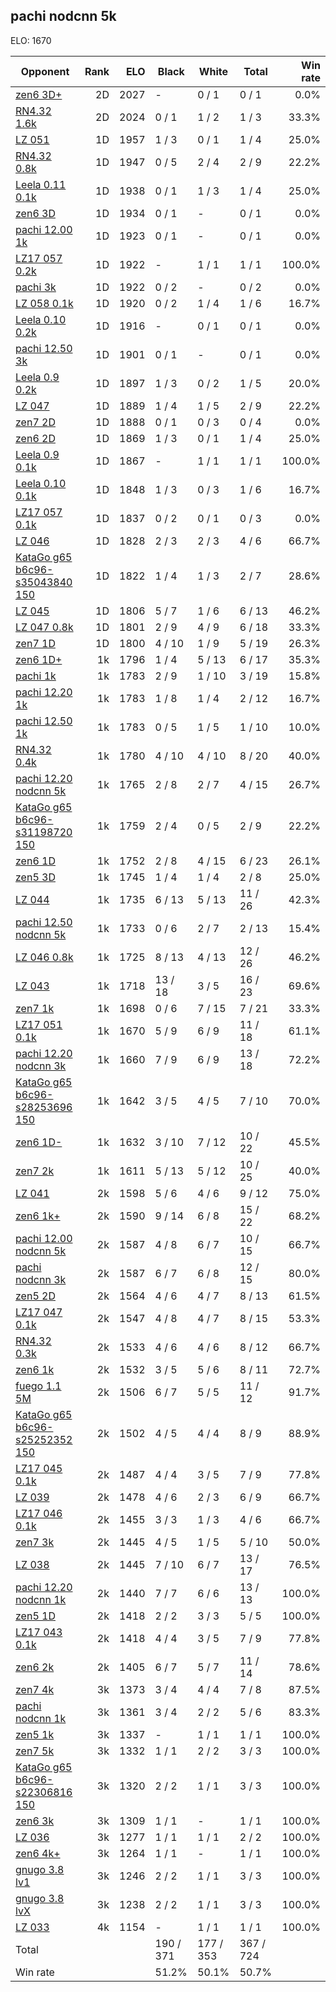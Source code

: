 ## pachi nodcnn 5k ##

ELO: 1670

Opponent | Rank | ELO | Black | White | Total | Win rate
---------|-----:|----:|-------|-------|-------|-------:
[zen6 3D+](zen6%203D+.md) | 2D | 2027 | - | 0 / 1 | 0 / 1 | 0.0%
[RN4.32 1.6k](RN4.32%201.6k.md) | 2D | 2024 | 0 / 1 | 1 / 2 | 1 / 3 | 33.3%
[LZ 051](LZ%20051.md) | 1D | 1957 | 1 / 3 | 0 / 1 | 1 / 4 | 25.0%
[RN4.32 0.8k](RN4.32%200.8k.md) | 1D | 1947 | 0 / 5 | 2 / 4 | 2 / 9 | 22.2%
[Leela 0.11 0.1k](Leela%200.11%200.1k.md) | 1D | 1938 | 0 / 1 | 1 / 3 | 1 / 4 | 25.0%
[zen6 3D](zen6%203D.md) | 1D | 1934 | 0 / 1 | - | 0 / 1 | 0.0%
[pachi 12.00 1k](pachi%2012.00%201k.md) | 1D | 1923 | 0 / 1 | - | 0 / 1 | 0.0%
[LZ17 057 0.2k](LZ17%20057%200.2k.md) | 1D | 1922 | - | 1 / 1 | 1 / 1 | 100.0%
[pachi 3k](pachi%203k.md) | 1D | 1922 | 0 / 2 | - | 0 / 2 | 0.0%
[LZ 058 0.1k](LZ%20058%200.1k.md) | 1D | 1920 | 0 / 2 | 1 / 4 | 1 / 6 | 16.7%
[Leela 0.10 0.2k](Leela%200.10%200.2k.md) | 1D | 1916 | - | 0 / 1 | 0 / 1 | 0.0%
[pachi 12.50 3k](pachi%2012.50%203k.md) | 1D | 1901 | 0 / 1 | - | 0 / 1 | 0.0%
[Leela 0.9 0.2k](Leela%200.9%200.2k.md) | 1D | 1897 | 1 / 3 | 0 / 2 | 1 / 5 | 20.0%
[LZ 047](LZ%20047.md) | 1D | 1889 | 1 / 4 | 1 / 5 | 2 / 9 | 22.2%
[zen7 2D](zen7%202D.md) | 1D | 1888 | 0 / 1 | 0 / 3 | 0 / 4 | 0.0%
[zen6 2D](zen6%202D.md) | 1D | 1869 | 1 / 3 | 0 / 1 | 1 / 4 | 25.0%
[Leela 0.9 0.1k](Leela%200.9%200.1k.md) | 1D | 1867 | - | 1 / 1 | 1 / 1 | 100.0%
[Leela 0.10 0.1k](Leela%200.10%200.1k.md) | 1D | 1848 | 1 / 3 | 0 / 3 | 1 / 6 | 16.7%
[LZ17 057 0.1k](LZ17%20057%200.1k.md) | 1D | 1837 | 0 / 2 | 0 / 1 | 0 / 3 | 0.0%
[LZ 046](LZ%20046.md) | 1D | 1828 | 2 / 3 | 2 / 3 | 4 / 6 | 66.7%
[KataGo g65 b6c96-s35043840 150](KataGo%20g65%20b6c96-s35043840%20150.md) | 1D | 1822 | 1 / 4 | 1 / 3 | 2 / 7 | 28.6%
[LZ 045](LZ%20045.md) | 1D | 1806 | 5 / 7 | 1 / 6 | 6 / 13 | 46.2%
[LZ 047 0.8k](LZ%20047%200.8k.md) | 1D | 1801 | 2 / 9 | 4 / 9 | 6 / 18 | 33.3%
[zen7 1D](zen7%201D.md) | 1D | 1800 | 4 / 10 | 1 / 9 | 5 / 19 | 26.3%
[zen6 1D+](zen6%201D+.md) | 1k | 1796 | 1 / 4 | 5 / 13 | 6 / 17 | 35.3%
[pachi 1k](pachi%201k.md) | 1k | 1783 | 2 / 9 | 1 / 10 | 3 / 19 | 15.8%
[pachi 12.20 1k](pachi%2012.20%201k.md) | 1k | 1783 | 1 / 8 | 1 / 4 | 2 / 12 | 16.7%
[pachi 12.50 1k](pachi%2012.50%201k.md) | 1k | 1783 | 0 / 5 | 1 / 5 | 1 / 10 | 10.0%
[RN4.32 0.4k](RN4.32%200.4k.md) | 1k | 1780 | 4 / 10 | 4 / 10 | 8 / 20 | 40.0%
[pachi 12.20 nodcnn 5k](pachi%2012.20%20nodcnn%205k.md) | 1k | 1765 | 2 / 8 | 2 / 7 | 4 / 15 | 26.7%
[KataGo g65 b6c96-s31198720 150](KataGo%20g65%20b6c96-s31198720%20150.md) | 1k | 1759 | 2 / 4 | 0 / 5 | 2 / 9 | 22.2%
[zen6 1D](zen6%201D.md) | 1k | 1752 | 2 / 8 | 4 / 15 | 6 / 23 | 26.1%
[zen5 3D](zen5%203D.md) | 1k | 1745 | 1 / 4 | 1 / 4 | 2 / 8 | 25.0%
[LZ 044](LZ%20044.md) | 1k | 1735 | 6 / 13 | 5 / 13 | 11 / 26 | 42.3%
[pachi 12.50 nodcnn 5k](pachi%2012.50%20nodcnn%205k.md) | 1k | 1733 | 0 / 6 | 2 / 7 | 2 / 13 | 15.4%
[LZ 046 0.8k](LZ%20046%200.8k.md) | 1k | 1725 | 8 / 13 | 4 / 13 | 12 / 26 | 46.2%
[LZ 043](LZ%20043.md) | 1k | 1718 | 13 / 18 | 3 / 5 | 16 / 23 | 69.6%
[zen7 1k](zen7%201k.md) | 1k | 1698 | 0 / 6 | 7 / 15 | 7 / 21 | 33.3%
[LZ17 051 0.1k](LZ17%20051%200.1k.md) | 1k | 1670 | 5 / 9 | 6 / 9 | 11 / 18 | 61.1%
[pachi 12.20 nodcnn 3k](pachi%2012.20%20nodcnn%203k.md) | 1k | 1660 | 7 / 9 | 6 / 9 | 13 / 18 | 72.2%
[KataGo g65 b6c96-s28253696 150](KataGo%20g65%20b6c96-s28253696%20150.md) | 1k | 1642 | 3 / 5 | 4 / 5 | 7 / 10 | 70.0%
[zen6 1D-](zen6%201D-.md) | 1k | 1632 | 3 / 10 | 7 / 12 | 10 / 22 | 45.5%
[zen7 2k](zen7%202k.md) | 1k | 1611 | 5 / 13 | 5 / 12 | 10 / 25 | 40.0%
[LZ 041](LZ%20041.md) | 2k | 1598 | 5 / 6 | 4 / 6 | 9 / 12 | 75.0%
[zen6 1k+](zen6%201k+.md) | 2k | 1590 | 9 / 14 | 6 / 8 | 15 / 22 | 68.2%
[pachi 12.00 nodcnn 5k](pachi%2012.00%20nodcnn%205k.md) | 2k | 1587 | 4 / 8 | 6 / 7 | 10 / 15 | 66.7%
[pachi nodcnn 3k](pachi%20nodcnn%203k.md) | 2k | 1587 | 6 / 7 | 6 / 8 | 12 / 15 | 80.0%
[zen5 2D](zen5%202D.md) | 2k | 1564 | 4 / 6 | 4 / 7 | 8 / 13 | 61.5%
[LZ17 047 0.1k](LZ17%20047%200.1k.md) | 2k | 1547 | 4 / 8 | 4 / 7 | 8 / 15 | 53.3%
[RN4.32 0.3k](RN4.32%200.3k.md) | 2k | 1533 | 4 / 6 | 4 / 6 | 8 / 12 | 66.7%
[zen6 1k](zen6%201k.md) | 2k | 1532 | 3 / 5 | 5 / 6 | 8 / 11 | 72.7%
[fuego 1.1 5M](fuego%201.1%205M.md) | 2k | 1506 | 6 / 7 | 5 / 5 | 11 / 12 | 91.7%
[KataGo g65 b6c96-s25252352 150](KataGo%20g65%20b6c96-s25252352%20150.md) | 2k | 1502 | 4 / 5 | 4 / 4 | 8 / 9 | 88.9%
[LZ17 045 0.1k](LZ17%20045%200.1k.md) | 2k | 1487 | 4 / 4 | 3 / 5 | 7 / 9 | 77.8%
[LZ 039](LZ%20039.md) | 2k | 1478 | 4 / 6 | 2 / 3 | 6 / 9 | 66.7%
[LZ17 046 0.1k](LZ17%20046%200.1k.md) | 2k | 1455 | 3 / 3 | 1 / 3 | 4 / 6 | 66.7%
[zen7 3k](zen7%203k.md) | 2k | 1445 | 4 / 5 | 1 / 5 | 5 / 10 | 50.0%
[LZ 038](LZ%20038.md) | 2k | 1445 | 7 / 10 | 6 / 7 | 13 / 17 | 76.5%
[pachi 12.20 nodcnn 1k](pachi%2012.20%20nodcnn%201k.md) | 2k | 1440 | 7 / 7 | 6 / 6 | 13 / 13 | 100.0%
[zen5 1D](zen5%201D.md) | 2k | 1418 | 2 / 2 | 3 / 3 | 5 / 5 | 100.0%
[LZ17 043 0.1k](LZ17%20043%200.1k.md) | 2k | 1418 | 4 / 4 | 3 / 5 | 7 / 9 | 77.8%
[zen6 2k](zen6%202k.md) | 2k | 1405 | 6 / 7 | 5 / 7 | 11 / 14 | 78.6%
[zen7 4k](zen7%204k.md) | 3k | 1373 | 3 / 4 | 4 / 4 | 7 / 8 | 87.5%
[pachi nodcnn 1k](pachi%20nodcnn%201k.md) | 3k | 1361 | 3 / 4 | 2 / 2 | 5 / 6 | 83.3%
[zen5 1k](zen5%201k.md) | 3k | 1337 | - | 1 / 1 | 1 / 1 | 100.0%
[zen7 5k](zen7%205k.md) | 3k | 1332 | 1 / 1 | 2 / 2 | 3 / 3 | 100.0%
[KataGo g65 b6c96-s22306816 150](KataGo%20g65%20b6c96-s22306816%20150.md) | 3k | 1320 | 2 / 2 | 1 / 1 | 3 / 3 | 100.0%
[zen6 3k](zen6%203k.md) | 3k | 1309 | 1 / 1 | - | 1 / 1 | 100.0%
[LZ 036](LZ%20036.md) | 3k | 1277 | 1 / 1 | 1 / 1 | 2 / 2 | 100.0%
[zen6 4k+](zen6%204k+.md) | 3k | 1264 | 1 / 1 | - | 1 / 1 | 100.0%
[gnugo 3.8 lv1](gnugo%203.8%20lv1.md) | 3k | 1246 | 2 / 2 | 1 / 1 | 3 / 3 | 100.0%
[gnugo 3.8 lvX](gnugo%203.8%20lvX.md) | 3k | 1238 | 2 / 2 | 1 / 1 | 3 / 3 | 100.0%
[LZ 033](LZ%20033.md) | 4k | 1154 | - | 1 / 1 | 1 / 1 | 100.0%
Total | | | 190 / 371 | 177 / 353 | 367 / 724 | 
Win rate| | | 51.2% | 50.1% | 50.7% | 
